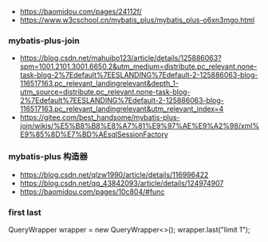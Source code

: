 - https://baomidou.com/pages/24112f/
- https://www.w3cschool.cn/mybatis_plus/mybatis_plus-o6xn3mgo.html

### mybatis-plus-join
- https://blog.csdn.net/mahuibo123/article/details/125886063?spm=1001.2101.3001.6650.2&utm_medium=distribute.pc_relevant.none-task-blog-2%7Edefault%7EESLANDING%7Edefault-2-125886063-blog-116517163.pc_relevant_landingrelevant&depth_1-utm_source=distribute.pc_relevant.none-task-blog-2%7Edefault%7EESLANDING%7Edefault-2-125886063-blog-116517163.pc_relevant_landingrelevant&utm_relevant_index=4
- https://gitee.com/best_handsome/mybatis-plus-join/wikis/%E5%B8%B8%E8%A7%81%E9%97%AE%E9%A2%98/xml%E9%85%8D%E7%BD%AEsqlSessionFactory


### mybatis-plus 构造器
- https://blog.csdn.net/qlzw1990/article/details/116996422
- https://blog.csdn.net/qq_43842093/article/details/124974907
- https://baomidou.com/pages/10c804/#func


### first  last
QueryWrapper wrapper = new QueryWrapper<>();
wrapper.last("limit 1");